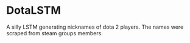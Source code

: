 # DotaLSTM
A silly LSTM generating nicknames of dota 2 players.
The names were scraped from steam groups members.
